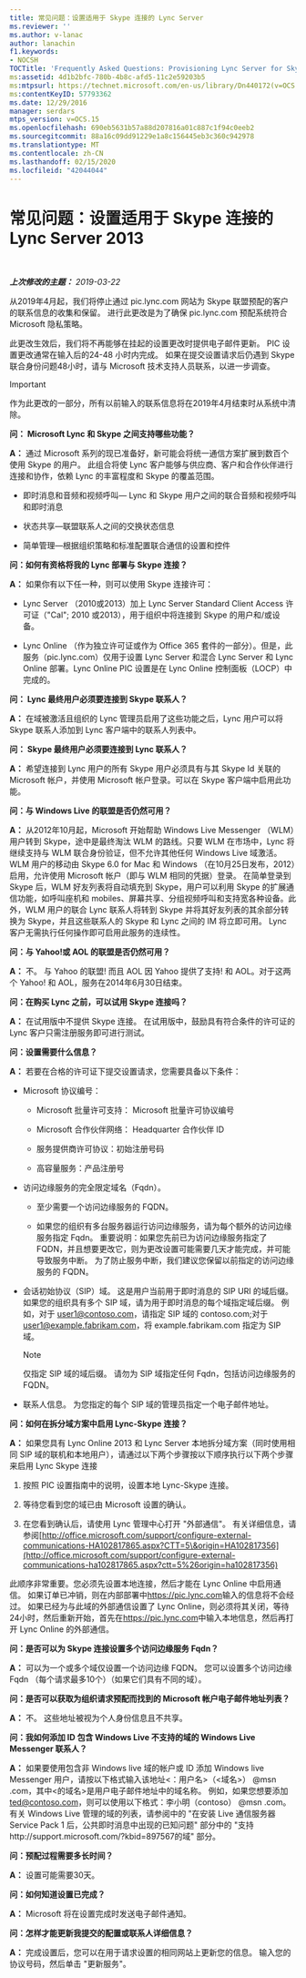 ```yaml
---
title: 常见问题：设置适用于 Skype 连接的 Lync Server
ms.reviewer: ''
ms.author: v-lanac
author: lanachin
f1.keywords:
- NOCSH
TOCTitle: 'Frequently Asked Questions: Provisioning Lync Server for Skype connectivity'
ms:assetid: 4d1b2bfc-780b-4b8c-afd5-11c2e59203b5
ms:mtpsurl: https://technet.microsoft.com/en-us/library/Dn440172(v=OCS.15)
ms:contentKeyID: 57793362
ms.date: 12/29/2016
manager: serdars
mtps_version: v=OCS.15
ms.openlocfilehash: 690eb5631b57a88d207816a01c887c1f94c0eeb2
ms.sourcegitcommit: 88a16c09dd91229e1a8c156445eb3c360c942978
ms.translationtype: MT
ms.contentlocale: zh-CN
ms.lasthandoff: 02/15/2020
ms.locfileid: "42044044"
---
```

<div data-xmlns="http://www.w3.org/1999/xhtml">

<div class="topic" data-xmlns="http://www.w3.org/1999/xhtml" data-msxsl="urn:schemas-microsoft-com:xslt" data-cs="http://msdn.microsoft.com/">

<div data-asp="http://msdn2.microsoft.com/asp">

# <a name="frequently-asked-questions-provisioning-lync-server-2013-for-skype-connectivity"></a>常见问题：设置适用于 Skype 连接的 Lync Server 2013

</div>

<div id="mainSection">

<div id="mainBody">

<span> </span>

_**上次修改的主题：** 2019-03-22_

从2019年4月起，我们将停止通过 pic.lync.com 网站为 Skype 联盟预配的客户的联系信息的收集和保留。 进行此更改是为了确保 pic.lync.com 预配系统符合 Microsoft 隐私策略。 
 
此更改生效后，我们将不再能够在挂起的设置更改时提供电子邮件更新。 PIC 设置更改通常在输入后的24-48 小时内完成。 如果在提交设置请求后仍遇到 Skype 联合身份问题48小时，请与 Microsoft 技术支持人员联系，以进一步调查。

> [!IMPORTANT]
> 作为此更改的一部分，所有以前输入的联系信息将在2019年4月结束时从系统中清除。


**问： Microsoft Lync 和 Skype 之间支持哪些功能？**

**A：** 通过 Microsoft 系列的现已准备好，新可能会将统一通信方案扩展到数百个使用 Skype 的用户。 此组合将使 Lync 客户能够与供应商、客户和合作伙伴进行连接和协作，依赖 Lync 的丰富程度和 Skype 的覆盖范围。

  - 即时消息和音频和视频呼叫— Lync 和 Skype 用户之间的联合音频和视频呼叫和即时消息

  - 状态共享—联盟联系人之间的交换状态信息

  - 简单管理—根据组织策略和标准配置联合通信的设置和控件

**问：如何有资格将我的 Lync 部署与 Skype 连接？**

**A：** 如果你有以下任一种，则可以使用 Skype 连接许可：

  - Lync Server （2010或2013）加上 Lync Server Standard Client Access 许可证（"Cal"; 2010 或2013），用于组织中将连接到 Skype 的用户和/或设备。 

  - Lync Online （作为独立许可证或作为 Office 365 套件的一部分）。但是，此服务（pic.lync.com）仅用于设置 Lync Server 和混合 Lync Server 和 Lync Online 部署。Lync Online PIC 设置是在 Lync Online 控制面板（LOCP）中完成的。

**问： Lync 最终用户必须要连接到 Skype 联系人？**

**A：** 在域被激活且组织的 Lync 管理员启用了这些功能之后，Lync 用户可以将 Skype 联系人添加到 Lync 客户端中的联系人列表中。

**问： Skype 最终用户必须要连接到 Lync 联系人？**

**A：** 希望连接到 Lync 用户的所有 Skype 用户必须具有与其 Skype Id 关联的 Microsoft 帐户，并使用 Microsoft 帐户登录。可以在 Skype 客户端中启用此功能。

**问：与 Windows Live 的联盟是否仍然可用？**

**A：** 从2012年10月起，Microsoft 开始帮助 Windows Live Messenger （WLM）用户转到 Skype，途中是最终淘汰 WLM 的路线。只要 WLM 在市场中，Lync 将继续支持与 WLM 联合身份验证，但不允许其他任何 Windows Live 域激活。WLM 用户的移动由 Skype 6.0 for Mac 和 Windows （在10月25日发布，2012）启用，允许使用 Microsoft 帐户（即与 WLM 相同的凭据）登录。 在简单登录到 Skype 后，WLM 好友列表将自动填充到 Skype，用户可以利用 Skype 的扩展通信功能，如呼叫座机和 mobiles、屏幕共享、分组视频呼叫和支持宽各种设备。此外，WLM 用户的联合 Lync 联系人将转到 Skype 并将其好友列表的其余部分转换为 Skype，并且这些联系人的 Skype 和 Lync 之间的 IM 将立即可用。 Lync 客户无需执行任何操作即可启用此服务的连续性。

**问：与 Yahoo\!或 AOL 的联盟是否仍然可用？**

**A：** 不。 与 Yahoo 的联盟\! 而且 AOL 因 Yahoo 提供了支持\! 和 AOL。对于这两个 Yahoo\! 和 AOL，服务在2014年6月30日结束。 

**问：在购买 Lync 之前，可以试用 Skype 连接吗？**

**A：** 在试用版中不提供 Skype 连接。 在试用版中，鼓励具有符合条件的许可证的 Lync 客户只需注册服务即可进行测试。

**问：设置需要什么信息？**

**A：** 若要在合格的许可证下提交设置请求，您需要具备以下条件：

  - Microsoft 协议编号：
    
      - Microsoft 批量许可支持： Microsoft 批量许可协议编号
    
      - Microsoft 合作伙伴网络： Headquarter 合作伙伴 ID
    
      - 服务提供商许可协议：初始注册号码
    
      - 高容量服务：产品注册号

  - 访问边缘服务的完全限定域名（Fqdn）。
    
      - 至少需要一个访问边缘服务的 FQDN。
    
      - 如果您的组织有多台服务器运行访问边缘服务，请为每个额外的访问边缘服务指定 Fqdn。 重要说明：如果您先前已为访问边缘服务指定了 FQDN，并且想要更改它，则为更改设置可能需要几天才能完成，并可能导致服务中断。 为了防止服务中断，我们建议您保留以前指定的访问边缘服务的 FQDN。

  - 会话初始协议（SIP）域。 这是用户当前用于即时消息的 SIP URI 的域后缀。 如果您的组织具有多个 SIP 域，请为用于即时消息的每个域指定域后缀。 例如，对于 user1@contoso.com，请指定 SIP 域的 contoso.com;对于 user1@example.fabrikam.com，将 example.fabrikam.com 指定为 SIP 域。
    
    <div>
    

    > [!NOTE]
    > 仅指定 SIP 域的域后缀。 请勿为 SIP 域指定任何 Fqdn，包括访问边缘服务的 FQDN。

    
    </div>

  - 联系人信息。 为您指定的每个 SIP 域的管理员指定一个电子邮件地址。

**问：如何在拆分域方案中启用 Lync-Skype 连接？**

**A：** 如果您具有 Lync Online 2013 和 Lync Server 本地拆分域方案（同时使用相同 SIP 域的联机和本地用户），请通过以下两个步骤按以下顺序执行以下两个步骤来启用 Lync Skype 连接

1.  按照 PIC 设置指南中的说明，设置本地 Lync-Skype 连接。

2.  等待您看到您的域已由 Microsoft 设置的确认。

3.  在您看到确认后，请使用 Lync 管理中心打开 "外部通信"。 有关详细信息，请参阅[http://office.microsoft.com/support/configure-external-communications-HA102817865.aspx?CTT=5\&origin=HA102817356](http://office.microsoft.com/support/configure-external-communications-ha102817865.aspx?ctt=5%26origin=ha102817356)

此顺序非常重要。您必须先设置本地连接，然后才能在 Lync Online 中启用通信。 如果订单已冲销，则在内部部署中<https://pic.lync.com>输入的信息将不会经过。 如果已经为与此域的外部通信设置了 Lync Online，则必须将其关闭，等待24小时，然后重新开始，首先在<https://pic.lync.com>中输入本地信息，然后再打开 Lync Online 的外部通信。

**问：是否可以为 Skype 连接设置多个访问边缘服务 Fqdn？**

**A：** 可以为一个或多个域仅设置一个访问边缘 FQDN。 您可以设置多个访问边缘 Fqdn （每个请求最多10个）（如果它们具有不同的域）。

**问：是否可以获取为组织请求预配而找到的 Microsoft 帐户电子邮件地址列表？**

**A：** 不。 这些地址被视为个人身份信息且不共享。

**问：我如何添加 ID 包含 Windows Live 不支持的域的 Windows Live Messenger 联系人？**

**A：** 如果要使用包含非 Windows live 域的帐户或 ID 添加 Windows live Messenger 用户，请按以下格式输入该地址\<：用户名\>（\<域名\>） @msn .com，其中\<的域名\>是用户电子邮件地址中的域名称。 例如，如果您想要添加 ted@contoso.com，则可以使用以下格式：李小明（contoso） @msn .com。 有关 Windows Live 管理的域的列表，请参阅中的 "在安装 Live 通信服务器 Service Pack 1 后，公共即时消息中出现的已知问题" 部分中的 "支持http://support.microsoft.com/?kbid=897567的域" 部分。

**问：预配过程需要多长时间？**

**A：** 设置可能需要30天。

**问：如何知道设置已完成？**

**A：** Microsoft 将在设置完成时发送电子邮件通知。

**问：怎样才能更新我提交的配置或联系人详细信息？**

**A：** 完成设置后，您可以在用于请求设置的相同网站上更新您的信息。 输入您的协议号码，然后单击 "更新服务"。

</div>

<span> </span>

</div>

</div>

</div>

